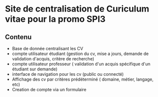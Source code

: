 # Site de centralisation de Curiculum vitae pour la promo SPI3 #

## Contenu ##

- Base de donnée centralisant les CV 
- compte utilisateur étudiant (gestion du cv, mise a jours, demande de validation d'acquis, critère de recherche)
- compte utilisateur professeur ( validation d'un acquis spécifique d'un étudiant sur demande)
- interface de navigation pour les cv (public ou connecté)
- Affichage des cv par critères prédéterminé ( domaine, métier, langage, etc)
- Creation de compte via un formulaire


